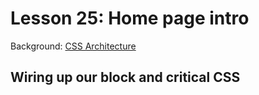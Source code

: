 # Lesson 25: Home page intro

Background: [CSS Architecture](../css-architecture/index.md)

## Wiring up our block and critical CSS
